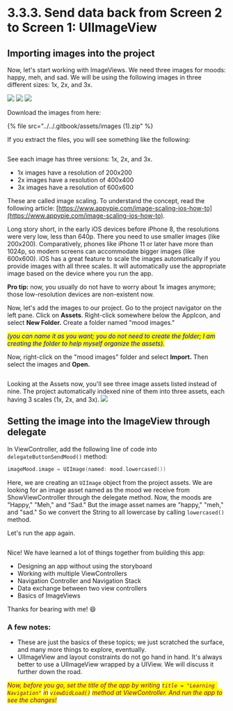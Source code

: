 # 3.3.3. Send data back from Screen 2 to Screen 1: UIImageView

## Importing images into the project

Now, let's start working with ImageViews. We need three images for moods: happy, meh, and sad. We will be using the following images in three different sizes: 1x, 2x, and 3x.

![](<../../.gitbook/assets/happy (1).png>) ![](<../../.gitbook/assets/meh (1).png>) ![](<../../.gitbook/assets/sad (1).png>)

Download the images from here:

{% file src="../../.gitbook/assets/images (1).zip" %}

If you extract the files, you will see something like the following:

<figure><img src="../../.gitbook/assets/Screenshot 2023-05-11 at 9.26.55 PM (2).png" alt=""><figcaption></figcaption></figure>

See each image has three versions: 1x, 2x, and 3x.

* 1x images have a resolution of 200x200
* 2x images have a resolution of 400x400
* 3x images have a resolution of 600x600

These are called image scaling. To understand the concept, read the following article: [https://www.appypie.com/image-scaling-ios-how-to](https://www.appypie.com/image-scaling-ios-how-to).

Long story short, in the early iOS devices before iPhone 8, the resolutions were very low, less than 640p. There you need to use smaller images (like 200x200). Comparatively, phones like iPhone 11 or later have more than 1024p, so modern screens can accommodate bigger images (like 600x600). iOS has a great feature to scale the images automatically if you provide images with all three scales. It will automatically use the appropriate image based on the device where you run the app.

**Pro tip:** now, you usually do not have to worry about 1x images anymore; those low-resolution devices are non-existent now.

Now, let's add the images to our project. Go to the project navigator on the left pane. Click on **Assets**. Right-click somewhere below the AppIcon, and select **New Folder.** Create a folder named "mood images."

_<mark style="color:blue;">(you can name it as you want; you do not need to create the folder; I am creating the folder to help myself organize the assets).</mark>_

Now, right-click on the "mood images" folder and select **Import.** Then select the images and **Open.**

<figure><img src="../../.gitbook/assets/thirteen (1).gif" alt=""><figcaption></figcaption></figure>

Looking at the Assets now, you'll see three image assets listed instead of nine. The project automatically indexed nine of them into three assets, each having 3 scales (1x, 2x, and 3x). ![](<../../.gitbook/assets/Screenshot 2023-05-11 at 10.11.02 PM.png>)

## Setting the image into the ImageView through delegate

In ViewController, add the following line of code into `delegateButtonSendMood()` method:

```swift
imageMood.image = UIImage(named: mood.lowercased())
```

Here, we are creating an `UIImage` object from the project assets. We are looking for an image asset named as the mood we receive from ShowViewController through the delegate method. Now, the moods are "Happy," "Meh," and "Sad." But the image asset names are "happy," "meh," and "sad." So we convert the String to all lowercase by calling `lowercased()` method.

Let's run the app again.

<figure><img src="../../.gitbook/assets/fourteen (1).gif" alt=""><figcaption></figcaption></figure>

Nice! We have learned a lot of things together from building this app:

* Designing an app without using the storyboard
* Working with multiple ViewControllers
* Navigation Controller and Navigation Stack
* Data exchange between two view controllers
* Basics of ImageViews

Thanks for bearing with me! :smile:

### A few notes:

* These are just the basics of these topics; we just scratched the surface, and many more things to explore, eventually.
* UIImageView and layout constraints do not go hand in hand. It's always better to use a UIImageView wrapped by a UIView. We will discuss it further down the road.

_<mark style="color:purple;">Now, before you go, set the title of the app by writing</mark>_ _<mark style="color:purple;">`title = "Learning Navigation"`</mark>_ _<mark style="color:purple;">in</mark>_ _<mark style="color:purple;">`viewDidLoad()`</mark>_ _<mark style="color:purple;">method at ViewController. And run the app to see the changes!</mark>_
